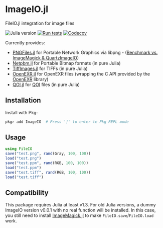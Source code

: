 # ImageIO.jl

FileIO.jl integration for image files

![Julia version](https://img.shields.io/badge/julia-%3E%3D%201.3-blue)
[![Run tests](https://github.com/JuliaIO/ImageIO.jl/actions/workflows/test.yml/badge.svg)](https://github.com/JuliaIO/ImageIO.jl/actions/workflows/test.yml)
[![Codecov](https://codecov.io/gh/JuliaIO/ImageIO.jl/branch/master/graph/badge.svg)](https://codecov.io/gh/JuliaIO/ImageIO.jl)

Currently provides:
- [PNGFiles.jl](https://github.com/JuliaIO/PNGFiles.jl) for Portable Network Graphics via libpng - ([Benchmark vs. ImageMagick & QuartzImageIO](https://github.com/JuliaIO/PNGFiles.jl/issues/1#issuecomment-586749654))
- [Netpbm.jl](https://github.com/JuliaIO/Netpbm.jl) for Portable Bitmap formats (in pure Julia)
- [TiffImages.jl](https://github.com/tlnagy/TiffImages.jl) for TIFFs (in pure Julia)
- [OpenEXR.jl](https://github.com/twadleigh/OpenEXR.jl) for OpenEXR files (wrapping the C API provided by the [OpenEXR](https://github.com/AcademySoftwareFoundation/openexr) library)
- [QOI.jl](https://github.com/KristofferC/QOI.jl) for [QOI](https://qoiformat.org/) files (in pure Julia)


## Installation

Install with Pkg:

```jl
pkg> add ImageIO  # Press ']' to enter te Pkg REPL mode
```

## Usage

```jl
using FileIO
save("test.png", rand(Gray, 100, 100))
load("test.png")
save("test.ppm", rand(RGB, 100, 100))
load("test.ppm")
save("test.tiff", rand(RGB, 100, 100))
load("test.tiff")
```

## Compatibility

This package requires Julia at least v1.3. For old Julia versions, a dummy ImageIO version v0.0.1 with no real function will be installed.
In this case, you still need to install [ImageMagick.jl] to make `FileIO.save`/`FileIO.load` work.

[ImageMagick.jl]: https://github.com/JuliaIO/ImageMagick.jl
